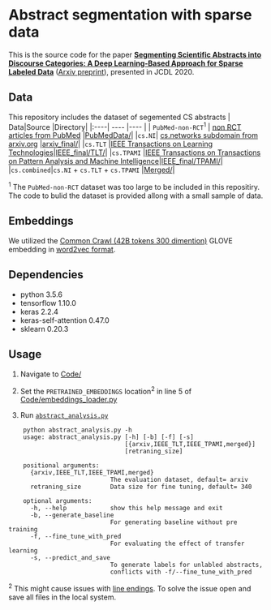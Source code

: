 # Abstract segmentation with sparse data
This is the source code for the paper **[Segmenting Scientific Abstracts into Discourse Categories: A  Deep Learning-Based Approach for Sparse Labeled Data]([https://dl.acm.org/doi/abs/10.1145/3383583.3398598](https://dl.acm.org/doi/abs/10.1145/3383583.3398598))** ([Arxiv preprint]([https://arxiv.org/abs/2005.05414](https://arxiv.org/abs/2005.05414))), 	presented in JCDL 2020.

##  Data
This repository includes the dataset of segemented  CS abstracts
| Data|Source |Directory|
|:----| ---- |---- |
| `PubMed-non-RCT`<sup>1</sup>	| [non RCT articles from PubMed]([https://pubmed.ncbi.nlm.nih.gov/advanced/](https://pubmed.ncbi.nlm.nih.gov/advanced/)) |[PubMedData/]([https://github.com/soumyaxyz/abstractAnalysis/tree/master/PubMedData](https://github.com/soumyaxyz/abstractAnalysis/tree/master/PubMedData))|
|`cs.NI`| [cs.networks subdomain from arxiv.org]([https://arxiv.org/list/cs.NI/recent](https://arxiv.org/list/cs.NI/recent)) |[arxiv_final/]([[https://github.com/soumyaxyz/abstractAnalysis/tree/master/arxiv_final](https://github.com/soumyaxyz/abstractAnalysis/tree/master/arxiv_final)](https://github.com/soumyaxyz/abstractAnalysis/tree/master/Merged))|
|`cs.TLT` |[IEEE Transactions on Learning Technologies]()|[IEEE_final/TLT/]([https://github.com/soumyaxyz/abstractAnalysis/tree/master/IEEE_final/TLT](https://github.com/soumyaxyz/abstractAnalysis/tree/master/IEEE_final/TLT))|
|`cs.TPAMI` |[IEEE Transactions on Transactions on Pattern Analysis and Machine Intelligence]()|[IEEE_final/TPAMI/]([[https://github.com/soumyaxyz/abstractAnalysis/tree/master/IEEE_final/TPAMI](https://github.com/soumyaxyz/abstractAnalysis/tree/master/IEEE_final/TPAMI)](https://github.com/soumyaxyz/abstractAnalysis/tree/master/Merged))|
|`cs.combined`|`cs.NI` + `cs.TLT` + `cs.TPAMI` |[Merged/]([https://github.com/soumyaxyz/abstractAnalysis/tree/master/Merged](https://github.com/soumyaxyz/abstractAnalysis/tree/master/Merged))|


<sup>1</sup>  The `PubMed-non-RCT` dataset was too large to be included in this repositiry. The code to bulid the dataset is provided allong with a small sample of data.

## Embeddings
 We utilized the [Common Crawl (42B tokens 300 dimention)](http://nlp.stanford.edu/data/glove.42B.300d.zip) GLOVE embedding in [word2vec format]([https://bartoszptak.github.io/gensim/2019/06/14/gensim-convert-glove-to-word2vec.html](https://bartoszptak.github.io/gensim/2019/06/14/gensim-convert-glove-to-word2vec.html)). 
## Dependencies
-   python 3.5.6
-   tensorflow 1.10.0
-   keras 2.2.4
-   keras-self-attention 0.47.0
-   sklearn 0.20.3





## Usage

1.  Navigate to [Code/](https://github.com/soumyaxyz/abstractAnalysis/blob/master/Code/)
2. Set the `PRETRAINED_EMBEDDINGS` location<sup>2</sup> in line 5 of [Code/embeddings_loader.py](https://github.com/soumyaxyz/abstractAnalysis/blob/master/Code/embeddings_loader.py)

3. Run [`abstract_analysis.py`](https://github.com/soumyaxyz/abstractAnalysis/blob/master/Code/abstract_analysis.py) 
```
    python abstract_analysis.py -h
    usage: abstract_analysis.py [-h] [-b] [-f] [-s]
                                [{arxiv,IEEE_TLT,IEEE_TPAMI,merged}]
                                [retraning_size]

    positional arguments:
      {arxiv,IEEE_TLT,IEEE_TPAMI,merged}
                            The evaluation dataset, default= arxiv
      retraning_size        Data size for fine tuning, default= 340

    optional arguments:
      -h, --help            show this help message and exit
      -b, --generate_baseline
                            For generating baseline without pre training
      -f, --fine_tune_with_pred
                            For evaluating the effect of transfer learning
      -s, --predict_and_save
                            To generate labels for unlabled abstracts,
                            conflicts with -f/--fine_tune_with_pred
   ```
  <sup>2</sup>  This might cause issues with [line endings]([http://www.cs.toronto.edu/~krueger/csc209h/tut/line-endings.html#:~:text=Text%20files%20created%20on%20DOS,(%22%5Cn%22).](http://www.cs.toronto.edu/~krueger/csc209h/tut/line-endings.html#:~:text=Text%20files%20created%20on%20DOS,(%22%5Cn%22).)). To solve the issue open and save all files in the local system.  